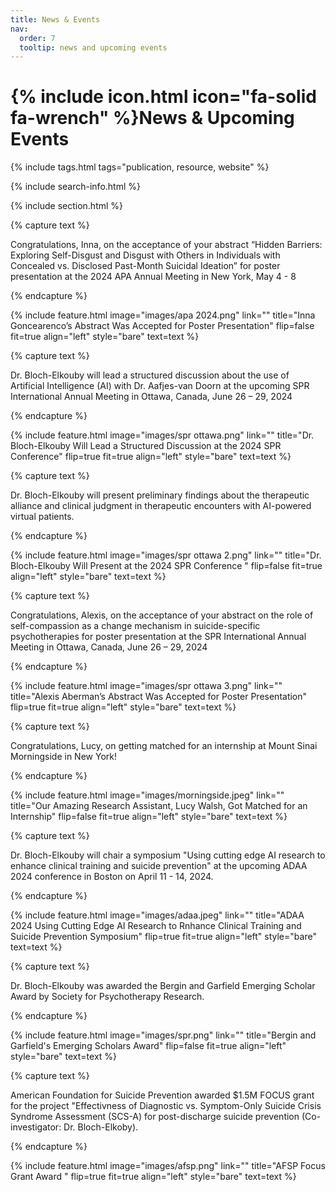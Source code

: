```yaml
---
title: News & Events
nav:
  order: 7
  tooltip: news and upcoming events
---
```


# {% include icon.html icon="fa-solid fa-wrench" %}News & Upcoming Events

{% include tags.html tags="publication, resource, website" %}

{% include search-info.html %}

{% include section.html %}

{% capture text %}


Congratulations, Inna, on the acceptance of your abstract “Hidden Barriers: Exploring Self-Disgust and Disgust with Others in Individuals with Concealed vs. Disclosed Past-Month Suicidal Ideation” for poster presentation at the 2024 APA Annual Meeting in New York, May 4 - 8

{% endcapture %}

{%
  include feature.html
  image="images/apa 2024.png"
  link=""
  title="Inna Goncearenco’s Abstract Was Accepted for Poster Presentation"
  flip=false
  fit=true
  align="left"
  style="bare"
  text=text
%}

{% capture text %}


Dr. Bloch-Elkouby will lead a structured discussion about the use of Artificial Intelligence (AI) with Dr. Aafjes-van Doorn at the upcoming SPR International Annual Meeting in Ottawa, Canada, June 26 – 29, 2024

{% endcapture %}

{%
  include feature.html
  image="images/spr ottawa.png"
  link=""
  title="Dr. Bloch-Elkouby Will Lead a Structured Discussion at the 2024 SPR Conference"
  flip=true
  fit=true
  align="left"
  style="bare"
  text=text
%}



{% capture text %}


Dr. Bloch-Elkouby will present preliminary findings about the therapeutic alliance and clinical judgment in therapeutic encounters with AI-powered virtual patients. 

{% endcapture %}

{%
  include feature.html
  image="images/spr ottawa 2.png"
  link=""
  title="Dr. Bloch-Elkouby Will Present at the 2024 SPR Conference "
  flip=false
  fit=true
  align="left"
  style="bare"
  text=text
%}

{% capture text %}

Congratulations, Alexis, on the acceptance of your abstract on the role of self-compassion as a change mechanism in suicide-specific psychotherapies for poster presentation at the SPR International Annual Meeting in Ottawa, Canada, June 26 – 29, 2024

{% endcapture %}

{%
  include feature.html
  image="images/spr ottawa 3.png"
  link=""
  title="Alexis Aberman’s Abstract Was Accepted for Poster Presentation"
  flip=true
  fit=true
  align="left"
  style="bare"
  text=text
%}


{% capture text %}

Congratulations, Lucy, on getting matched for an internship at Mount Sinai Morningside in New York!

{% endcapture %}

{%
  include feature.html
  image="images/morningside.jpeg"
  link=""
  title="Our Amazing Research Assistant, Lucy Walsh, Got Matched for an Internship"
  flip=false
  fit=true
  align="left"
  style="bare"
  text=text
%}

{% capture text %}

Dr. Bloch-Elkouby will chair a symposium "Using cutting edge AI research to enhance clinical training and suicide prevention" at the upcoming ADAA 2024 conference in Boston on April 11 - 14, 2024. 

{% endcapture %}

{%
  include feature.html
  image="images/adaa.jpeg"
  link=""
  title="ADAA 2024 Using Cutting Edge AI Research to Rnhance Clinical Training and Suicide Prevention Symposium"
  flip=true
  fit=true
  align="left"
  style="bare"
  text=text
%}

{% capture text %}


Dr. Bloch-Elkouby was awarded the Bergin and Garfield Emerging Scholar Award by Society for Psychotherapy Research.

{% endcapture %}

{%
  include feature.html
  image="images/spr.png"
  link=""
  title="Bergin and Garfield's Emerging Scholars Award"
  flip=false
  fit=true
  align="left"
  style="bare"
  text=text
%}



{% capture text %}


American Foundation for Suicide Prevention awarded $1.5M FOCUS grant for the project "Effectivness of Diagnostic vs. Symptom-Only Suicide Crisis Syndrome Assessment (SCS-A) for post-discharge suicide prevention (Co-investigator: Dr. Bloch-Elkoby). 

{% endcapture %}

{%
  include feature.html
  image="images/afsp.png"
  link=""
  title="AFSP Focus Grant Award "
  flip=true
  fit=true
  align="left"
  style="bare"
  text=text
%}





